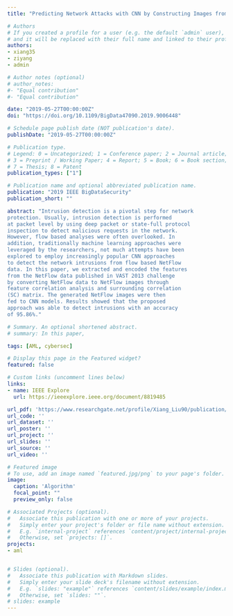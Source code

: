 ```yaml
---
title: "Predicting Network Attacks with CNN by Constructing Images from NetFlow Data"

# Authors
# If you created a profile for a user (e.g. the default `admin` user), write the username (folder name) here 
# and it will be replaced with their full name and linked to their profile.
authors:
- xiang35
- ziyang
- admin

# Author notes (optional)
# author_notes:
#- "Equal contribution"
#- "Equal contribution"

date: "2019-05-27T00:00:00Z"
doi: "https://doi.org/10.1109/BigData47090.2019.9006448"

# Schedule page publish date (NOT publication's date).
publishDate: "2019-05-27T00:00:00Z"

# Publication type.
# Legend: 0 = Uncategorized; 1 = Conference paper; 2 = Journal article;
# 3 = Preprint / Working Paper; 4 = Report; 5 = Book; 6 = Book section;
# 7 = Thesis; 8 = Patent
publication_types: ["1"]

# Publication name and optional abbreviated publication name.
publication: "2019 IEEE BigDataSecurity"
publication_short: ""

abstract: "Intrusion detection is a pivotal step for network
protection. Usually, intrusion detection is performed
at packet level by using deep packet or state-full protocol
inspection to detect malicious requests in the network.
However, flow based analyses were often overlooked. In
addition, traditionally machine learning approaches were
leveraged by the researchers, not much attempts have been
explored to employ increasingly popular CNN approaches
to detect the network intrusions from flow based NetFlow
data. In this paper, we extracted and encoded the features
from the NetFlow data published in VAST 2013 challenge
by converting NetFlow data to NetFlow images through
feature correlation analysis and surrounding correlation
(SC) matrix. The generated NetFlow images were then
fed to CNN models. Results showed that the proposed
approach was able to detect intrusions with an accuracy
of 95.86%."

# Summary. An optional shortened abstract.
# summary: In this paper, 

tags: [AML, cybersec]

# Display this page in the Featured widget?
featured: false

# Custom links (uncomment lines below)
links:
- name: IEEE Explore
  url: https://ieeexplore.ieee.org/document/8819485

url_pdf: 'https://www.researchgate.net/profile/Xiang_Liu90/publication/335495695_Predicting_Network_Attacks_with_CNN_by_Constructing_Images_from_NetFlow_Data/links/5e56ca4b92851cefa1c7d0d1/Predicting-Network-Attacks-with-CNN-by-Constructing-Images-from-NetFlow-Data.pdf'
url_code: ''
url_dataset: ''
url_poster: ''
url_project: ''
url_slides: ''
url_source: ''
url_video: ''

# Featured image
# To use, add an image named `featured.jpg/png` to your page's folder. 
image:
  caption: 'Algorithm'
  focal_point: ""
  preview_only: false

# Associated Projects (optional).
#   Associate this publication with one or more of your projects.
#   Simply enter your project's folder or file name without extension.
#   E.g. `internal-project` references `content/project/internal-project/index.md`.
#   Otherwise, set `projects: []`.
projects:
- aml


# Slides (optional).
#   Associate this publication with Markdown slides.
#   Simply enter your slide deck's filename without extension.
#   E.g. `slides: "example"` references `content/slides/example/index.md`.
#   Otherwise, set `slides: ""`.
# slides: example
---
```

